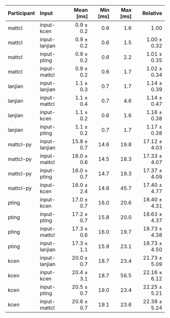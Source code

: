 | Participant | Input | Mean [ms] | Min [ms] | Max [ms] | Relative |
|:---|:---|---:|---:|---:|---:|
| mattcl | input-kcen | 0.9 ± 0.2 | 0.6 | 1.6 | 1.00 |
| mattcl | input-lanjian | 0.9 ± 0.2 | 0.6 | 1.5 | 1.00 ± 0.32 |
| mattcl | input-pting | 0.9 ± 0.2 | 0.6 | 2.2 | 1.01 ± 0.35 |
| mattcl | input-mattcl | 0.9 ± 0.2 | 0.6 | 1.7 | 1.02 ± 0.34 |
| lanjian | input-lanjian | 1.1 ± 0.3 | 0.7 | 1.7 | 1.14 ± 0.39 |
| lanjian | input-mattcl | 1.1 ± 0.4 | 0.7 | 4.6 | 1.14 ± 0.47 |
| lanjian | input-kcen | 1.1 ± 0.2 | 0.6 | 1.6 | 1.16 ± 0.38 |
| lanjian | input-pting | 1.1 ± 0.2 | 0.7 | 1.7 | 1.17 ± 0.38 |
| mattcl-py | input-lanjian | 15.8 ± 0.7 | 14.6 | 19.8 | 17.12 ± 4.03 |
| mattcl-py | input-mattcl | 16.0 ± 0.6 | 14.5 | 18.3 | 17.33 ± 4.07 |
| mattcl-py | input-pting | 16.0 ± 0.7 | 14.7 | 19.3 | 17.37 ± 4.09 |
| mattcl-py | input-kcen | 16.0 ± 2.4 | 14.6 | 45.7 | 17.40 ± 4.77 |
| pting | input-kcen | 17.0 ± 0.7 | 16.0 | 20.6 | 18.40 ± 4.31 |
| pting | input-pting | 17.2 ± 0.7 | 15.8 | 20.0 | 18.63 ± 4.37 |
| pting | input-mattcl | 17.3 ± 0.6 | 16.0 | 19.7 | 18.73 ± 4.38 |
| pting | input-lanjian | 17.3 ± 1.1 | 15.9 | 23.1 | 18.73 ± 4.50 |
| kcen | input-lanjian | 20.0 ± 0.7 | 18.7 | 23.4 | 21.73 ± 5.09 |
| kcen | input-kcen | 20.4 ± 3.1 | 18.7 | 56.5 | 22.16 ± 6.12 |
| kcen | input-pting | 20.5 ± 0.7 | 19.0 | 23.4 | 22.25 ± 5.21 |
| kcen | input-mattcl | 20.6 ± 0.7 | 19.1 | 23.6 | 22.38 ± 5.24 |
